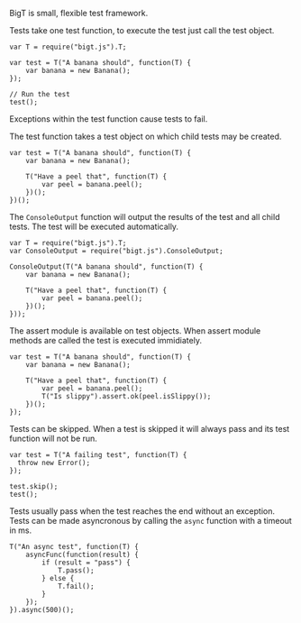 
BigT is small, flexible test framework.

Tests take one test function, to execute the test just
call the test object.

    var T = require("bigt.js").T;

    var test = T("A banana should", function(T) {
        var banana = new Banana();
    });

    // Run the test
    test();

Exceptions within the test function cause tests to fail.

The test function takes a test object on which child tests
may be created.

    var test = T("A banana should", function(T) {
        var banana = new Banana();

        T("Have a peel that", function(T) {
            var peel = banana.peel();
        })();
    })();

The `ConsoleOutput` function will output the results of
the test and all child tests. The test will be executed
automatically.

    var T = require("bigt.js").T;
    var ConsoleOutput = require("bigt.js").ConsoleOutput;

    ConsoleOutput(T("A banana should", function(T) {
        var banana = new Banana();

        T("Have a peel that", function(T) {
            var peel = banana.peel();
        })();
    }));


The assert module is available on test objects. When
assert module methods are called the test is executed
immidiately.

    var test = T("A banana should", function(T) {
        var banana = new Banana();

        T("Have a peel that", function(T) {
            var peel = banana.peel();
            T("Is slippy").assert.ok(peel.isSlippy());
        })();
    });

Tests can be skipped. When a test is skipped it will always
pass and its test function will not be run.

    var test = T("A failing test", function(T) {
      throw new Error();
    });

    test.skip();
    test();

Tests usually pass when the test reaches the end without
an exception. Tests can be made asyncronous by calling
the `async` function with a timeout in ms.

    T("An async test", function(T) {
        asyncFunc(function(result) {
            if (result = "pass") {
                T.pass();
            } else {
                T.fail();
            }
        });
    }).async(500)();
